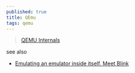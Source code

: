 ```yaml
---
published: true
title: QEmu
tags: qemu
---
```

> [QEMU Internals](https://news.ycombinator.com/item?id=26941744)

see also
- [Emulating an emulator inside itself. Meet Blink](https://news.ycombinator.com/item?id=34250352)